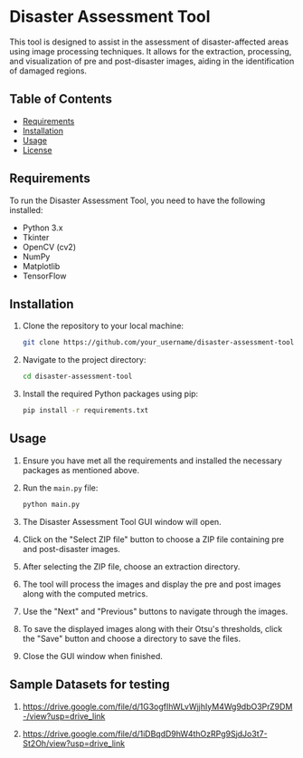 # Disaster Assessment Tool

This tool is designed to assist in the assessment of disaster-affected areas using image processing techniques. It allows for the extraction, processing, and visualization of pre and post-disaster images, aiding in the identification of damaged regions.

## Table of Contents

- [Requirements](#requirements)
- [Installation](#installation)
- [Usage](#usage)
- [License](#license)

## Requirements

To run the Disaster Assessment Tool, you need to have the following installed:

- Python 3.x
- Tkinter
- OpenCV (cv2)
- NumPy
- Matplotlib
- TensorFlow

## Installation

1. Clone the repository to your local machine:

    ```bash
    git clone https://github.com/your_username/disaster-assessment-tool.git
    ```

2. Navigate to the project directory:

    ```bash
    cd disaster-assessment-tool
    ```

3. Install the required Python packages using pip:

    ```bash
    pip install -r requirements.txt
    ```

## Usage

1. Ensure you have met all the requirements and installed the necessary packages as mentioned above.

2. Run the `main.py` file:

    ```bash
    python main.py
    ```

3. The Disaster Assessment Tool GUI window will open.

4. Click on the "Select ZIP file" button to choose a ZIP file containing pre and post-disaster images.

5. After selecting the ZIP file, choose an extraction directory.

6. The tool will process the images and display the pre and post images along with the computed metrics.

7. Use the "Next" and "Previous" buttons to navigate through the images.

8. To save the displayed images along with their Otsu's thresholds, click the "Save" button and choose a directory to save the files.

9. Close the GUI window when finished.

## Sample Datasets for testing

1. https://drive.google.com/file/d/1G3ogfIhWLvWjjhIyM4Wg9dbO3PrZ9DM-/view?usp=drive_link

2. https://drive.google.com/file/d/1iDBqdD9hW4thOzRPg9SjdJo3t7-St2Oh/view?usp=drive_link



